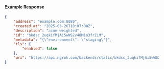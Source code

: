 <!-- Code generated for API Clients. DO NOT EDIT. -->

#### Example Response

```json
{
	"address": "example.com:8080",
	"created_at": "2025-03-26T10:07:00Z",
	"description": "acme weighted",
	"id": "bkdsc_2uqkifMjAi5wWS2v48M1o3frZLM",
	"metadata": "{\"environment\": \"staging\"}",
	"tls": {
		"enabled": false
	},
	"uri": "https://api.ngrok.com/backends/static/bkdsc_2uqkifMjAi5wWS2v48M1o3frZLM"
}
```
